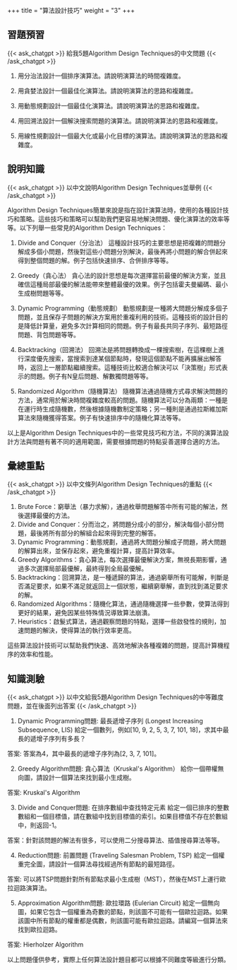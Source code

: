 +++
title = "算法設計技巧"
weight = "3"
+++
## 習題預習
{{< ask_chatgpt >}}
給我5題Algorithm Design Techniques的中文問題
{{< /ask_chatgpt >}}



1. 用分治法設計一個排序演算法。請說明演算法的時間複雜度。

2. 用貪婪法設計一個最佳化演算法。請說明演算法的思路和複雜度。

3. 用動態規劃設計一個最佳化演算法。請說明演算法的思路和複雜度。

4. 用回溯法設計一個解決搜索問題的演算法。請說明演算法的思路和複雜度。

5. 用線性規劃設計一個最大化或最小化目標的演算法。請說明演算法的思路和複雜度。   

## 說明知識
{{< ask_chatgpt >}}
以中文說明Algorithm Design Techniques並舉例
{{< /ask_chatgpt >}}



Algorithm Design Techniques簡單來說是指在設計演算法時，使用的各種設計技巧和策略。這些技巧和策略可以幫助我們更容易地解決問題、優化演算法的效率等等。以下列舉一些常見的Algorithm Design Techniques：

1. Divide and Conquer（分治法）
這種設計技巧的主要思想是把複雜的問題分解成多個小問題，然後對這些小問題分別解決，最後再將小問題的解合併起來得到整個問題的解。例子包括快速排序、合併排序等等。

2. Greedy（貪心法）
貪心法的設計思想是每次選擇當前最優的解決方案，並且確信這種局部最優的解法能帶來整體最優的效果。例子包括霍夫曼編碼、最小生成樹問題等等。

3. Dynamic Programming（動態規劃）
動態規劃是一種將大問題分解成多個子問題，並且保存子問題的解決方案用於重複利用的技術。這種技術的設計目的是降低計算量，避免多次計算相同的問題。例子有最長共同子序列、最短路徑問題、背包問題等等。

4. Backtracking（回溯法）
回溯法是將問題轉換成一棵搜索樹，在這棵樹上進行深度優先搜索，當搜索到達某個節點時，發現這個節點不能再擴展出解答時，返回上一層節點繼續搜索。這種技術比較適合解決可以「決策樹」形式表示的問題。例子有N皇后問題、解數獨問題等等。

5. Randomized Algorithm（隨機算法）
隨機算法通過隨機方式尋求解決問題的方法，通常用於解決時間複雜度較高的問題。隨機算法可以分為兩類：一種是在運行時生成隨機數，然後根據隨機數制定策略；另一種則是通過拉斯維加斯算法來隨機獲得答案。例子有快速排序中的隨機化算法等等。

以上是Algorithm Design Techniques中的一些常見技巧和方法，不同的演算法設計方法與問題有著不同的適用範圍，需要根據問題的特點妥善選擇合適的方法。   

## 彙總重點
{{< ask_chatgpt >}}
以中文條列Algorithm Design Techniques的重點
{{< /ask_chatgpt >}}



1. Brute Force：窮舉法（暴力求解），通過枚舉問題解答中所有可能的解法，然後選擇最優的方法。
2. Divide and Conquer：分而治之，將問題分成小的部分，解決每個小部分問題，最後將所有部分的解組合起來得到完整的解答。
3. Dynamic Programming：動態規劃，通過將大問題分解成子問題，將大問題的解算出來，並保存起來，避免重複計算，提高計算效率。
4. Greedy Algorithms：貪心算法，每次選擇最優解決方案，無視長期影響，通過多次選擇局部最優解，最終得到全局最優解。
5. Backtracking：回溯算法，是一種遞歸的算法，通過窮舉所有可能解，判斷是否滿足要求，如果不滿足就返回上一個狀態，繼續窮舉解，直到找到滿足要求的解。
6. Randomized Algorithms：隨機化算法，通過隨機選擇一些參數，使算法得到更好的結果，避免因某些特殊情況導致算法崩潰。
7. Heuristics：啟髮式算法，通過觀察問題的特點，選擇一些啟發性的規則，加速問題的解決，使得算法的執行效率更高。

這些算法設計技術可以幫助我們快速、高效地解決各種複雜的問題，提高計算機程序的效率和性能。   

## 知識測驗
{{< ask_chatgpt >}}
以中文給我5題Algorithm Design Techniques的中等難度問題，並在後面列出答案
{{< /ask_chatgpt >}}



1. Dynamic Programming問題: 最長遞增子序列 (Longest Increasing Subsequence, LIS)
給定一個數列，例如[10, 9, 2, 5, 3, 7, 101, 18]，求其中最長的遞增子序列有多長？

答案: 答案為4，其中最長的遞增子序列為[2, 3, 7, 101]。

2. Greedy Algorithm問題: 貪心算法（Kruskal's Algorithm）
給你一個帶權無向圖，請設計一個算法來找到最小生成樹。

答案: Kruskal's Algorithm

3. Divide and Conquer問題: 在排序數組中查找特定元素
給定一個已排序的整數數組和一個目標值，請在數組中找到目標值的索引。如果目標值不存在於數組中，則返回-1。

答案：針對該問題的解法有很多，可以使用二分搜尋算法、插值搜尋算法等等。

4. Reduction問題: 前置問題 (Traveling Salesman Problem, TSP)
給定一個權重完全圖，請設計一個算法尋找經過所有節點的最短路徑。

答案: 可以將TSP問題針對所有節點求最小生成樹（MST），然後在MST上運行歐拉迴路演算法。

5. Approximation Algorithm問題: 歐拉環路 (Eulerian Circuit)
給定一個無向圖，如果它包含一個權重為奇數的節點，則該圖不可能有一個歐拉迴路。如果該圖中所有節點的權重都是偶數，則該圖可能有歐拉迴路。請編寫一個算法來找到歐拉迴路。

答案: Hierholzer Algorithm

以上問題僅供參考，實際上任何算法設計題目都可以根據不同難度等級進行分類。   

